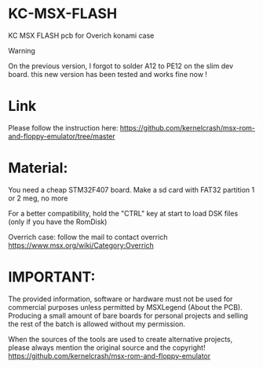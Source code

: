 # KC-MSX-FLASH
KC MSX FLASH pcb for Overich konami case

> [!WARNING]
> On the previous version, I forgot to solder A12 to PE12 on the slim dev board. this new version has been tested and works fine now ! 

Link
=====
Please follow the instruction here:
https://github.com/kernelcrash/msx-rom-and-floppy-emulator/tree/master


Material:
=====

You need a cheap STM32F407 board. Make a sd card with FAT32 partition 1 or 2 meg, no more

For a better compatibility, hold the "CTRL" key at start to load DSK files (only if you have the RomDisk)

Overrich case:
follow the mail to contact overrich
https://www.msx.org/wiki/Category:Overrich


IMPORTANT:
=====

The provided information,
software or hardware must not be used for commercial purposes unless permitted by MSXLegend (About the PCB). Producing a small amount of bare boards for
personal projects and selling the rest of the batch is allowed without my permission.

When the sources of the tools are used to create alternative projects, please always mention the original source and the copyright! 
https://github.com/kernelcrash/msx-rom-and-floppy-emulator
